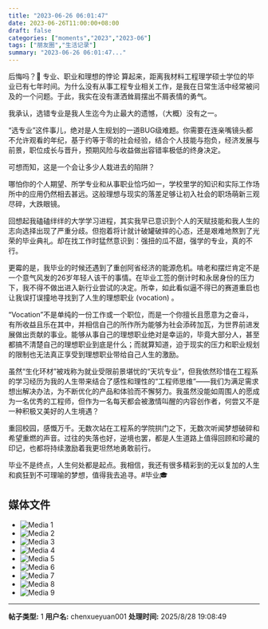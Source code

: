 ```yaml
---
title: "2023-06-26 06:01:47"
date: 2023-06-26T11:00:00+08:00
draft: false
categories: ["moments","2023","2023-06"]
tags: ["朋友圈","生活记录"]
summary: "2023-06-26 06:01:47..."
---
```


后悔吗？🥹 专业、职业和理想的悖论
​
算起来，距离我材料工程理学硕士学位的毕业已有​七年时间。为什么没有从事工程专业相关工作，是我在日常生活中经常被问及的一个问题。于此，我实在没有潇洒耸肩摆出不屑表情的勇气。

我承认，选错专业是我人生迄今为止最大的遗憾，（大概）没有之一。

“选专业”这件事儿，绝对是人生规划的一道BUG级难题。你需要在连亲嘴镜头都不允许观看的年纪，基于约等于零的社会经验，结合个人技能与抱负，经济发展与前景，职位成长与晋升，预期风险与收益做出容错率极低的终身决定。

可想而知，这是一个会让多少人栽进去的陷阱？

哪怕你的个人期望、所学专业和从事职业恰巧如一，学校里学的知识和实际工作场所中的应用仍然相去甚远。这般理想与现实的落差足够让初入社会的职场萌新三观尽碎，大跌眼镜。

回想起我磕磕绊绊的大学学习进程，其实我早已意识到个人的天赋技能和我人生的志向选择出现了严重分歧。但抱着将计就计破罐破摔的心态，还是艰难地熬到了光荣的毕业典礼。却在找工作时猛然意识到：强扭的瓜不甜，强学的专业，真的不行。

更霉的是，我毕业的时候还遇到了重创阿省经济的能源危机。啃老和摆烂肯定不是一个意气风发的26岁年轻人该干的事情。在毕业工签的倒计时和永居身份的压力下，我不得不做出进入新行业尝试的决定。所幸，如此看似逼不得已的赛道重启也让我误打误撞地寻找到了人生的理想职业 (vocation) 。

“Vocation”不是单纯的一份工作或一个职位，而是一个你擅长且愿意为之奋斗，有所收益且乐在其中，并相信自己的所作所为能够为社会添砖加瓦，为世界前进发展做出贡献的事业。能够从事自己的理想职业绝对是幸运的，毕竟大部分人，甚至都搞不清楚自己的理想职业到底是什么；而就算知道，迫于现实的压力和职业规划的限制也无法真正享受到理想职业带给自己人生的激励。

虽然“生化环材”被戏称为就业受限前景堪忧的“天坑专业”，但我依然珍惜在工程系的学习经历为我的人生带来结合了感性和理性的“工程师思维”——我们为满足需求想出解决办法，为不断优化的产品和体验而不懈努力。我虽然没能如周围人的愿成为一名优秀的工程师，但作为一名每天都会被激情叫醒的内容创作者，何尝又不是一种积极又美好的人生境遇？

重回校园，感慨万千。无数次站在工程系的学院拱门之下，无数次听闻梦想破碎和希望重燃的声音。过往的失落也好，逆境也罢，都是人生道路上值得回顾和珍藏的印记，也都将持续激励着我更坦然地勇敢前行。

毕业不是终点，人生何处都是起点。​我相信，我还有很多精彩到的无以复加的人生和疯狂到不可理喻的梦想，值得我去追寻。
​
​#毕业🎓

## 媒体文件

- ![Media 1](/Moments/photos/2023-06-26/202306260601470.jpg)
- ![Media 2](/Moments/photos/2023-06-26/202306260601471.jpg)
- ![Media 3](/Moments/photos/2023-06-26/202306260601472.jpg)
- ![Media 4](/Moments/photos/2023-06-26/202306260601473.jpg)
- ![Media 5](/Moments/photos/2023-06-26/202306260601474.jpg)
- ![Media 6](/Moments/photos/2023-06-26/202306260601475.jpg)
- ![Media 7](/Moments/photos/2023-06-26/202306260601476.jpg)
- ![Media 8](/Moments/photos/2023-06-26/202306260601477.jpg)
- ![Media 9](/Moments/photos/2023-06-26/202306260601478.jpg)

---

**帖子类型:** 1
**用户名:** chenxueyuan001
**处理时间:** 2025/8/28 19:08:49
